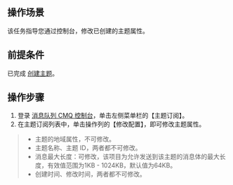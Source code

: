## 操作场景
该任务指导您通过控制台，修改已创建的主题属性。

## 前提条件
已完成 [创建主题](https://intl.cloud.tencent.com/document/product/406/6907)。

## 操作步骤
1. 登录 [消息队列 CMQ 控制台](https://console.cloud.tencent.com/cmq)，单击左侧菜单栏的【主题订阅】。
2. 在主题订阅列表中，单击操作列的【修改配置】，即可修改主题属性。

>
> - 主题的地域属性，不可修改。
 >- 主题名称、主题 ID，两者都不可修改。
> - 消息最大长度：可修改，该项目为允许发送到该主题的消息体的最大长度，有效值范围为1KB - 1024KB，默认值为64KB。
 >- 创建时间、修改时间，两者都不可修改。
